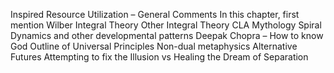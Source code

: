 Inspired Resource Utilization – General Comments  In this chapter, first mention   Wilber Integral Theory  Other Integral Theory CLA Mythology Spiral Dynamics and other developmental patterns Deepak Chopra – How to know God Outline of Universal Principles  Non-dual metaphysics  Alternative Futures  Attempting to fix the Illusion vs Healing the Dream of Separation 